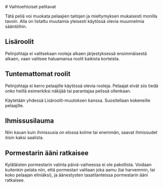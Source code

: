<section class="rule variations" markdown="1">
# Vaihtoehtoiset pelitavat

Tätä peliä voi muokata pelaajien taitojen ja mieltymyksen mukaisesti monilla tavoin. Alla on listattu muutamia yleisesti käytössä olevia muunnelmia sääntöihin.

## Lisäroolit

Pelinjohtaja ei valitsekaan rooleja alkaen järjestyksessä ensimmäisestä alkaen, vaan valitsee haluamansa roolit kaikista korteista.

## Tuntemattomat roolit

Pelinjohtaja ei kerro pelaajille käytössä olevia rooleja. Pelaajat eivät siis tiedä onko heillä esimerkiksi näkijää tai parantajaa pelissä ollenkaan.

Käytetään yhdessä Lisäroolit-muutoksen kanssa. Suositellaan kokeneille pelaajille.

## Ihmissusilauma

Niin kauan kuin ihmissusia on elossa kolme tai enemmän, saavat ihmissudet öisin kaksi saalista.

## Pormestarin ääni ratkaisee

Kyläläisten pormestarin valinta päivä-vaiheessa ei ole pakollista. Voidaan kuitenkin pelata niin, että pormestari valitaan joka aamu (tai harvemmin, tai koko pelaajan eliniäksi), ja äänestysten tasatilanteissa pormestarin ääni ratkaisee.
</section>